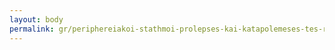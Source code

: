 ```yaml
---
layout: body
permalink: gr/periphereiakoi-stathmoi-prolepses-kai-katapolemeses-tes-rupanses-24/
---
```


